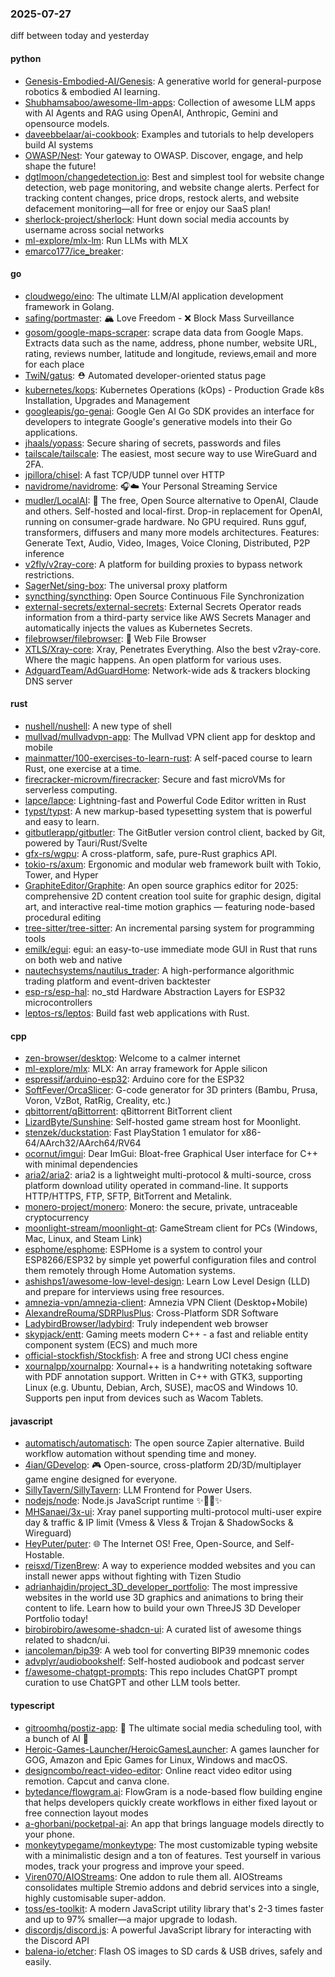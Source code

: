 ### 2025-07-27
diff between today and yesterday

#### python
* [Genesis-Embodied-AI/Genesis](https://github.com/Genesis-Embodied-AI/Genesis): A generative world for general-purpose robotics & embodied AI learning.
* [Shubhamsaboo/awesome-llm-apps](https://github.com/Shubhamsaboo/awesome-llm-apps): Collection of awesome LLM apps with AI Agents and RAG using OpenAI, Anthropic, Gemini and opensource models.
* [daveebbelaar/ai-cookbook](https://github.com/daveebbelaar/ai-cookbook): Examples and tutorials to help developers build AI systems
* [OWASP/Nest](https://github.com/OWASP/Nest): Your gateway to OWASP. Discover, engage, and help shape the future!
* [dgtlmoon/changedetection.io](https://github.com/dgtlmoon/changedetection.io): Best and simplest tool for website change detection, web page monitoring, and website change alerts. Perfect for tracking content changes, price drops, restock alerts, and website defacement monitoring—all for free or enjoy our SaaS plan!
* [sherlock-project/sherlock](https://github.com/sherlock-project/sherlock): Hunt down social media accounts by username across social networks
* [ml-explore/mlx-lm](https://github.com/ml-explore/mlx-lm): Run LLMs with MLX
* [emarco177/ice_breaker](https://github.com/emarco177/ice_breaker): 

#### go
* [cloudwego/eino](https://github.com/cloudwego/eino): The ultimate LLM/AI application development framework in Golang.
* [safing/portmaster](https://github.com/safing/portmaster): 🏔 Love Freedom - ❌ Block Mass Surveillance
* [gosom/google-maps-scraper](https://github.com/gosom/google-maps-scraper): scrape data data from Google Maps. Extracts data such as the name, address, phone number, website URL, rating, reviews number, latitude and longitude, reviews,email and more for each place
* [TwiN/gatus](https://github.com/TwiN/gatus): ⛑ Automated developer-oriented status page
* [kubernetes/kops](https://github.com/kubernetes/kops): Kubernetes Operations (kOps) - Production Grade k8s Installation, Upgrades and Management
* [googleapis/go-genai](https://github.com/googleapis/go-genai): Google Gen AI Go SDK provides an interface for developers to integrate Google's generative models into their Go applications.
* [jhaals/yopass](https://github.com/jhaals/yopass): Secure sharing of secrets, passwords and files
* [tailscale/tailscale](https://github.com/tailscale/tailscale): The easiest, most secure way to use WireGuard and 2FA.
* [jpillora/chisel](https://github.com/jpillora/chisel): A fast TCP/UDP tunnel over HTTP
* [navidrome/navidrome](https://github.com/navidrome/navidrome): 🎧☁️ Your Personal Streaming Service
* [mudler/LocalAI](https://github.com/mudler/LocalAI): 🤖 The free, Open Source alternative to OpenAI, Claude and others. Self-hosted and local-first. Drop-in replacement for OpenAI, running on consumer-grade hardware. No GPU required. Runs gguf, transformers, diffusers and many more models architectures. Features: Generate Text, Audio, Video, Images, Voice Cloning, Distributed, P2P inference
* [v2fly/v2ray-core](https://github.com/v2fly/v2ray-core): A platform for building proxies to bypass network restrictions.
* [SagerNet/sing-box](https://github.com/SagerNet/sing-box): The universal proxy platform
* [syncthing/syncthing](https://github.com/syncthing/syncthing): Open Source Continuous File Synchronization
* [external-secrets/external-secrets](https://github.com/external-secrets/external-secrets): External Secrets Operator reads information from a third-party service like AWS Secrets Manager and automatically injects the values as Kubernetes Secrets.
* [filebrowser/filebrowser](https://github.com/filebrowser/filebrowser): 📂 Web File Browser
* [XTLS/Xray-core](https://github.com/XTLS/Xray-core): Xray, Penetrates Everything. Also the best v2ray-core. Where the magic happens. An open platform for various uses.
* [AdguardTeam/AdGuardHome](https://github.com/AdguardTeam/AdGuardHome): Network-wide ads & trackers blocking DNS server

#### rust
* [nushell/nushell](https://github.com/nushell/nushell): A new type of shell
* [mullvad/mullvadvpn-app](https://github.com/mullvad/mullvadvpn-app): The Mullvad VPN client app for desktop and mobile
* [mainmatter/100-exercises-to-learn-rust](https://github.com/mainmatter/100-exercises-to-learn-rust): A self-paced course to learn Rust, one exercise at a time.
* [firecracker-microvm/firecracker](https://github.com/firecracker-microvm/firecracker): Secure and fast microVMs for serverless computing.
* [lapce/lapce](https://github.com/lapce/lapce): Lightning-fast and Powerful Code Editor written in Rust
* [typst/typst](https://github.com/typst/typst): A new markup-based typesetting system that is powerful and easy to learn.
* [gitbutlerapp/gitbutler](https://github.com/gitbutlerapp/gitbutler): The GitButler version control client, backed by Git, powered by Tauri/Rust/Svelte
* [gfx-rs/wgpu](https://github.com/gfx-rs/wgpu): A cross-platform, safe, pure-Rust graphics API.
* [tokio-rs/axum](https://github.com/tokio-rs/axum): Ergonomic and modular web framework built with Tokio, Tower, and Hyper
* [GraphiteEditor/Graphite](https://github.com/GraphiteEditor/Graphite): An open source graphics editor for 2025: comprehensive 2D content creation tool suite for graphic design, digital art, and interactive real-time motion graphics — featuring node-based procedural editing
* [tree-sitter/tree-sitter](https://github.com/tree-sitter/tree-sitter): An incremental parsing system for programming tools
* [emilk/egui](https://github.com/emilk/egui): egui: an easy-to-use immediate mode GUI in Rust that runs on both web and native
* [nautechsystems/nautilus_trader](https://github.com/nautechsystems/nautilus_trader): A high-performance algorithmic trading platform and event-driven backtester
* [esp-rs/esp-hal](https://github.com/esp-rs/esp-hal): no_std Hardware Abstraction Layers for ESP32 microcontrollers
* [leptos-rs/leptos](https://github.com/leptos-rs/leptos): Build fast web applications with Rust.

#### cpp
* [zen-browser/desktop](https://github.com/zen-browser/desktop): Welcome to a calmer internet
* [ml-explore/mlx](https://github.com/ml-explore/mlx): MLX: An array framework for Apple silicon
* [espressif/arduino-esp32](https://github.com/espressif/arduino-esp32): Arduino core for the ESP32
* [SoftFever/OrcaSlicer](https://github.com/SoftFever/OrcaSlicer): G-code generator for 3D printers (Bambu, Prusa, Voron, VzBot, RatRig, Creality, etc.)
* [qbittorrent/qBittorrent](https://github.com/qbittorrent/qBittorrent): qBittorrent BitTorrent client
* [LizardByte/Sunshine](https://github.com/LizardByte/Sunshine): Self-hosted game stream host for Moonlight.
* [stenzek/duckstation](https://github.com/stenzek/duckstation): Fast PlayStation 1 emulator for x86-64/AArch32/AArch64/RV64
* [ocornut/imgui](https://github.com/ocornut/imgui): Dear ImGui: Bloat-free Graphical User interface for C++ with minimal dependencies
* [aria2/aria2](https://github.com/aria2/aria2): aria2 is a lightweight multi-protocol & multi-source, cross platform download utility operated in command-line. It supports HTTP/HTTPS, FTP, SFTP, BitTorrent and Metalink.
* [monero-project/monero](https://github.com/monero-project/monero): Monero: the secure, private, untraceable cryptocurrency
* [moonlight-stream/moonlight-qt](https://github.com/moonlight-stream/moonlight-qt): GameStream client for PCs (Windows, Mac, Linux, and Steam Link)
* [esphome/esphome](https://github.com/esphome/esphome): ESPHome is a system to control your ESP8266/ESP32 by simple yet powerful configuration files and control them remotely through Home Automation systems.
* [ashishps1/awesome-low-level-design](https://github.com/ashishps1/awesome-low-level-design): Learn Low Level Design (LLD) and prepare for interviews using free resources.
* [amnezia-vpn/amnezia-client](https://github.com/amnezia-vpn/amnezia-client): Amnezia VPN Client (Desktop+Mobile)
* [AlexandreRouma/SDRPlusPlus](https://github.com/AlexandreRouma/SDRPlusPlus): Cross-Platform SDR Software
* [LadybirdBrowser/ladybird](https://github.com/LadybirdBrowser/ladybird): Truly independent web browser
* [skypjack/entt](https://github.com/skypjack/entt): Gaming meets modern C++ - a fast and reliable entity component system (ECS) and much more
* [official-stockfish/Stockfish](https://github.com/official-stockfish/Stockfish): A free and strong UCI chess engine
* [xournalpp/xournalpp](https://github.com/xournalpp/xournalpp): Xournal++ is a handwriting notetaking software with PDF annotation support. Written in C++ with GTK3, supporting Linux (e.g. Ubuntu, Debian, Arch, SUSE), macOS and Windows 10. Supports pen input from devices such as Wacom Tablets.

#### javascript
* [automatisch/automatisch](https://github.com/automatisch/automatisch): The open source Zapier alternative. Build workflow automation without spending time and money.
* [4ian/GDevelop](https://github.com/4ian/GDevelop): 🎮 Open-source, cross-platform 2D/3D/multiplayer game engine designed for everyone.
* [SillyTavern/SillyTavern](https://github.com/SillyTavern/SillyTavern): LLM Frontend for Power Users.
* [nodejs/node](https://github.com/nodejs/node): Node.js JavaScript runtime ✨🐢🚀✨
* [MHSanaei/3x-ui](https://github.com/MHSanaei/3x-ui): Xray panel supporting multi-protocol multi-user expire day & traffic & IP limit (Vmess & Vless & Trojan & ShadowSocks & Wireguard)
* [HeyPuter/puter](https://github.com/HeyPuter/puter): 🌐 The Internet OS! Free, Open-Source, and Self-Hostable.
* [reisxd/TizenBrew](https://github.com/reisxd/TizenBrew): A way to experience modded websites and you can install newer apps without fighting with Tizen Studio
* [adrianhajdin/project_3D_developer_portfolio](https://github.com/adrianhajdin/project_3D_developer_portfolio): The most impressive websites in the world use 3D graphics and animations to bring their content to life. Learn how to build your own ThreeJS 3D Developer Portfolio today!
* [birobirobiro/awesome-shadcn-ui](https://github.com/birobirobiro/awesome-shadcn-ui): A curated list of awesome things related to shadcn/ui.
* [iancoleman/bip39](https://github.com/iancoleman/bip39): A web tool for converting BIP39 mnemonic codes
* [advplyr/audiobookshelf](https://github.com/advplyr/audiobookshelf): Self-hosted audiobook and podcast server
* [f/awesome-chatgpt-prompts](https://github.com/f/awesome-chatgpt-prompts): This repo includes ChatGPT prompt curation to use ChatGPT and other LLM tools better.

#### typescript
* [gitroomhq/postiz-app](https://github.com/gitroomhq/postiz-app): 📨 The ultimate social media scheduling tool, with a bunch of AI 🤖
* [Heroic-Games-Launcher/HeroicGamesLauncher](https://github.com/Heroic-Games-Launcher/HeroicGamesLauncher): A games launcher for GOG, Amazon and Epic Games for Linux, Windows and macOS.
* [designcombo/react-video-editor](https://github.com/designcombo/react-video-editor): Online react video editor using remotion. Capcut and canva clone.
* [bytedance/flowgram.ai](https://github.com/bytedance/flowgram.ai): FlowGram is a node-based flow building engine that helps developers quickly create workflows in either fixed layout or free connection layout modes
* [a-ghorbani/pocketpal-ai](https://github.com/a-ghorbani/pocketpal-ai): An app that brings language models directly to your phone.
* [monkeytypegame/monkeytype](https://github.com/monkeytypegame/monkeytype): The most customizable typing website with a minimalistic design and a ton of features. Test yourself in various modes, track your progress and improve your speed.
* [Viren070/AIOStreams](https://github.com/Viren070/AIOStreams): One addon to rule them all. AIOStreams consolidates multiple Stremio addons and debrid services into a single, highly customisable super-addon.
* [toss/es-toolkit](https://github.com/toss/es-toolkit): A modern JavaScript utility library that's 2-3 times faster and up to 97% smaller—a major upgrade to lodash.
* [discordjs/discord.js](https://github.com/discordjs/discord.js): A powerful JavaScript library for interacting with the Discord API
* [balena-io/etcher](https://github.com/balena-io/etcher): Flash OS images to SD cards & USB drives, safely and easily.
